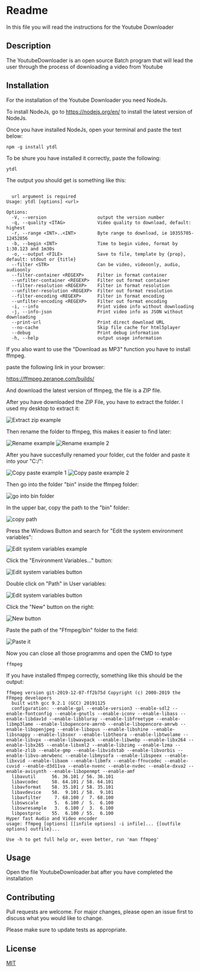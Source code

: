 # Readme

In this file you will read the instructions for the Youtube Downloader

## Description

The YoutubeDownloader is an open source Batch program that will lead the user through the process of downloading a video from Youtube

## Installation

For the installation of the Youtube Downloader you need NodeJs.

To install NodeJs, go to https://nodejs.org/en/ to install the latest version of NodeJs.

Once you have installed NodeJs, open your terminal and paste the text below:

~~~
npm -g install ytdl
~~~
To be shure you have installed it correctly, paste the following:

~~~
ytdl
~~~
The output you should get is something like this:
~~~

  url argument is required
Usage: ytdl [options] <url>

Options:
  -V, --version                   output the version number
  -q, --quality <ITAG>            Video quality to download, default: highest
  -r, --range <INT>..<INT>        Byte range to download, ie 10355705-12452856
  -b, --begin <INT>               Time to begin video, format by 1:30.123 and 1m30s
  -o, --output <FILE>             Save to file, template by {prop}, default: stdout or {title}
  --filter <STR>                  Can be video, videoonly, audio, audioonly
  --filter-container <REGEXP>     Filter in format container
  --unfilter-container <REGEXP>   Filter out format container
  --filter-resolution <REGEXP>    Filter in format resolution
  --unfilter-resolution <REGEXP>  Filter out format resolution
  --filter-encoding <REGEXP>      Filter in format encoding
  --unfilter-encoding <REGEXP>    Filter out format encoding
  -i, --info                      Print video info without downloading
  -j, --info-json                 Print video info as JSON without downloading
  --print-url                     Print direct download URL
  --no-cache                      Skip file cache for html5player
  --debug                         Print debug information
  -h, --help                      output usage information
~~~

If you also want to use the "Download as MP3" function you have to install ffmpeg.

paste the following link in your browser:

https://ffmpeg.zeranoe.com/builds/

And download the latest version of ffmpeg, the file is a ZIP file.

After you have downloaded the ZIP File, you have to extract the folder. I used my desktop to extract it:

![Extract zip example](https://i.ibb.co/2hcVhYY/Screenshot-1.png)

Then rename the folder to ffmpeg, this makes it easier to find later:

![Rename example](https://i.ibb.co/0C4H3xV/Screenshot-2.png)
![Rename example 2](https://i.ibb.co/v3QCW6S/Screenshot-3.png)

After you have succesfully renamed your folder, cut the folder and paste it into your "C:/": 

![Copy paste example 1](https://i.ibb.co/PZ63MJQ/Screenshot-4.png)
![Copy paste example 2](https://i.ibb.co/K9gFNfd/Screenshot-5.png)

Then go into the folder "bin" inside the ffmpeg folder:

![go into bin folder](https://i.ibb.co/jJ7tsJ1/Screenshot-6.png)

In the upper bar, copy the path to the "bin" folder:

![copy path](https://i.ibb.co/6FnNB3m/Screenshot-7.png)

Press the Windows Button and search for "Edit the system environment variables":

![Edit system variables example](https://i.ibb.co/JnBYv4G/Screenshot-8.png)

Click the "Environment Variables..." button:

![Edit system variables button](https://i.ibb.co/3mpSpLJ/Screenshot-9.png)

Double click on "Path" in User variables:

![Edit system variables button](https://i.ibb.co/THyMQ0d/Screenshot-10.jpg)

Click the "New" button on the right:

![New button](https://i.ibb.co/9ZCB3n6/Screenshot-11.png)

Paste the path of the "Ffmpeg/bin" folder to the field:

![Paste it](https://i.ibb.co/CzLKvjQ/Screenshot-12.png)

Now you can close all those programms and open the CMD to type

~~~
ffmpeg
~~~

If you have installed ffmpeg correctly, something like this should be the output:

~~~
ffmpeg version git-2019-12-07-ff2b75d Copyright (c) 2000-2019 the FFmpeg developers
  built with gcc 9.2.1 (GCC) 20191125
  configuration: --enable-gpl --enable-version3 --enable-sdl2 --enable-fontconfig --enable-gnutls --enable-iconv --enable-libass --enable-libdav1d --enable-libbluray --enable-libfreetype --enable-libmp3lame --enable-libopencore-amrnb --enable-libopencore-amrwb --enable-libopenjpeg --enable-libopus --enable-libshine --enable-libsnappy --enable-libsoxr --enable-libtheora --enable-libtwolame --enable-libvpx --enable-libwavpack --enable-libwebp --enable-libx264 --enable-libx265 --enable-libxml2 --enable-libzimg --enable-lzma --enable-zlib --enable-gmp --enable-libvidstab --enable-libvorbis --enable-libvo-amrwbenc --enable-libmysofa --enable-libspeex --enable-libxvid --enable-libaom --enable-libmfx --enable-ffnvcodec --enable-cuvid --enable-d3d11va --enable-nvenc --enable-nvdec --enable-dxva2 --enable-avisynth --enable-libopenmpt --enable-amf
  libavutil      56. 36.101 / 56. 36.101
  libavcodec     58. 64.101 / 58. 64.101
  libavformat    58. 35.101 / 58. 35.101
  libavdevice    58.  9.101 / 58.  9.101
  libavfilter     7. 68.100 /  7. 68.100
  libswscale      5.  6.100 /  5.  6.100
  libswresample   3.  6.100 /  3.  6.100
  libpostproc    55.  6.100 / 55.  6.100
Hyper fast Audio and Video encoder
usage: ffmpeg [options] [[infile options] -i infile]... {[outfile options] outfile}...

Use -h to get full help or, even better, run 'man ffmpeg'
~~~

## Usage

Open the file YoutubeDownloader.bat after you have completed the installation

## Contributing
Pull requests are welcome. For major changes, please open an issue first to discuss what you would like to change.

Please make sure to update tests as appropriate.

## License
[MIT](https://en.wikipedia.org/wiki/MIT_License)